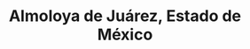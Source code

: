 ---
title: Almoloya de Juárez, Estado de México
url: /almoloya-de-juarez-estado-de-mexico/
latitude: 19.369
longitude: -99.76
---